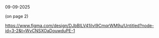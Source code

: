 09-09-2025

(on page 2)

https://www.figma.com/design/DJbBILV41ilvI9CmqrWM9u/Untitled?node-id=3-2&t=WvCNSXOaDouwduPE-1
